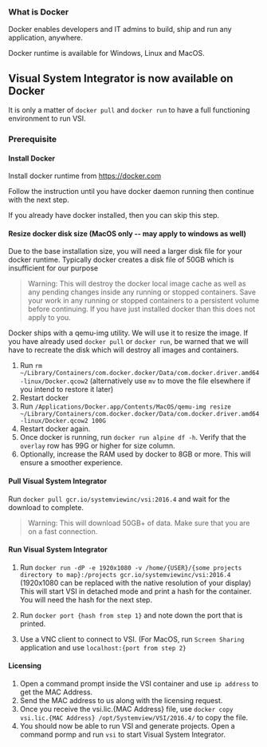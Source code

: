 ### What is Docker

Docker enables developers and IT admins to build, ship and run any application, anywhere.

Docker runtime is available for Windows, Linux and MacOS.


## Visual System Integrator is now available on Docker

It is only a matter of `docker pull` and `docker run` to have a full functioning environment to run VSI.


### Prerequisite

#### Install Docker
Install docker runtime from https://docker.com

Follow the instruction until you have docker daemon running then continue with the next step.

If you already have docker installed, then you can skip this step.


#### Resize docker disk size (MacOS only -- may apply to windows as well)

Due to the base installation size, you will need a larger disk file for your docker runtime. Typically docker creates a disk file of 50GB which is insufficient for our purpose
> Warning: This will destroy the docker local image cache as well as any pending changes inside any running or stopped containers. Save your work in any running or stopped containers to a persistent volume before continuing. If you have just installed docker than this does not apply to you.

Docker ships with a qemu-img utility. We will use it to resize the image. If you have already used `docker pull` or `docker run`, be warned that we will have to recreate the disk which will destroy all images and containers.

1. Run `rm ~/Library/Containers/com.docker.docker/Data/com.docker.driver.amd64-linux/Docker.qcow2` (alternatively use `mv` to move the file elsewhere if you intend to restore it later)
2. Restart docker
3. Run `/Applications/Docker.app/Contents/MacOS/qemu-img resize ~/Library/Containers/com.docker.docker/Data/com.docker.driver.amd64-linux/Docker.qcow2 100G`
4. Restart docker again.
5. Once docker is running, run `docker run alpine df -h`. Verify that the `overlay` row has 99G or higher for size column.
6. Optionally, increase the RAM used by docker to 8GB or more. This will ensure a smoother experience.


#### Pull Visual System Integrator

Run `docker pull gcr.io/systemviewinc/vsi:2016.4` and wait for the download to complete.

>Warning: This will download 50GB+ of data. Make sure that you are on a fast connection.


#### Run Visual System Integrator

1. Run `docker run -dP -e 1920x1080 -v /home/{USER}/{some projects directory to map}:/projects gcr.io/systemviewinc/vsi:2016.4` (1920x1080 can be replaced with the native resolution of your display)
This will start VSI in detached mode and print a hash for the container. You will need the hash for the next step.

2. Run `docker port {hash from step 1}` and note down the port that is printed.
3. Use a VNC client to connect to VSI. (For MacOS, run `Screen Sharing` application and use `localhost:{port from step 2}`

#### Licensing

1. Open a command prompt inside the VSI container and use `ip address` to get the MAC Address.
2. Send the MAC address to us along with the licensing request.
3. Once you receive the vsi.lic.{MAC Address} file, use `docker copy vsi.lic.{MAC Address} /opt/Systemview/VSI/2016.4/` to copy the file.
4. You should now be able to run VSI and generate projects. Open a command pormp and run `vsi` to start Visual System Integrator.
